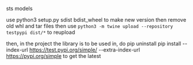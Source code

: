 sts models

use python3 setup.py sdist bdist_wheel to make new version
then remove old whl and tar files
then use ```python3 -m twine upload --repository testpypi dist/*``` to reupload

then, in the project the library is to be used in, do
pip uninstall <name>
pip install --index-url https://test.pypi.org/simple/ --extra-index-url https://pypi.org/simple <name>
to get the latest
